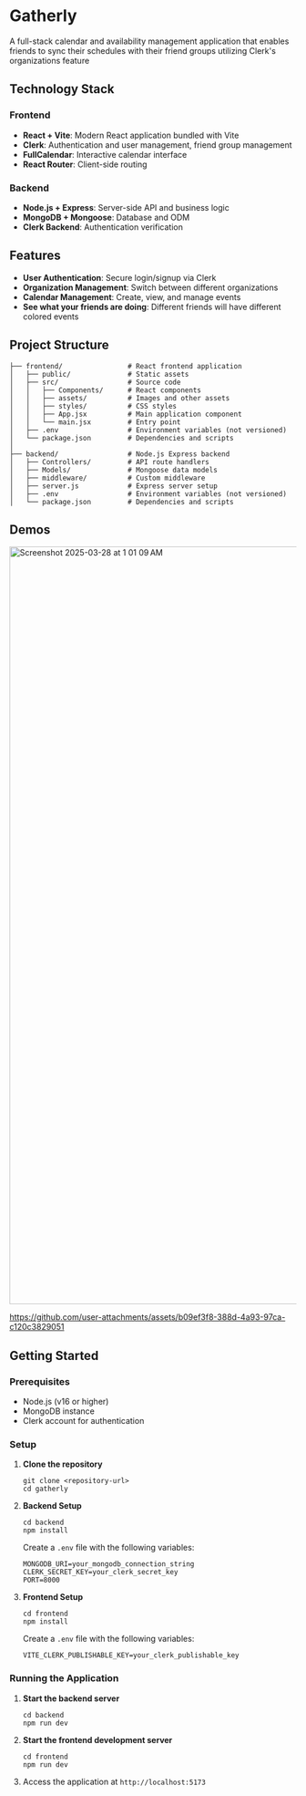 # Gatherly

A full-stack calendar and availability management application that enables friends to sync their schedules with their friend groups utilizing Clerk's organizations feature

## Technology Stack

### Frontend
- **React + Vite**: Modern React application bundled with Vite
- **Clerk**: Authentication and user management, friend group management
- **FullCalendar**: Interactive calendar interface
- **React Router**: Client-side routing

### Backend
- **Node.js + Express**: Server-side API and business logic
- **MongoDB + Mongoose**: Database and ODM
- **Clerk Backend**: Authentication verification

## Features

- **User Authentication**: Secure login/signup via Clerk
- **Organization Management**: Switch between different organizations
- **Calendar Management**: Create, view, and manage events
- **See what your friends are doing**: Different friends will have different colored events

## Project Structure

```
├── frontend/                # React frontend application
│   ├── public/              # Static assets
│   ├── src/                 # Source code
│   │   ├── Components/      # React components
│   │   ├── assets/          # Images and other assets
│   │   ├── styles/          # CSS styles
│   │   ├── App.jsx          # Main application component
│   │   └── main.jsx         # Entry point
│   ├── .env                 # Environment variables (not versioned)
│   └── package.json         # Dependencies and scripts
│
├── backend/                 # Node.js Express backend
│   ├── Controllers/         # API route handlers
│   ├── Models/              # Mongoose data models
│   ├── middleware/          # Custom middleware
│   ├── server.js            # Express server setup
│   ├── .env                 # Environment variables (not versioned)
│   └── package.json         # Dependencies and scripts
```

## Demos

<img width="1329" alt="Screenshot 2025-03-28 at 1 01 09 AM" src="https://github.com/user-attachments/assets/a1997a04-dfca-41b6-8f68-472aedd0e3cc" />

https://github.com/user-attachments/assets/b09ef3f8-388d-4a93-97ca-c120c3829051

## Getting Started

### Prerequisites
- Node.js (v16 or higher)
- MongoDB instance
- Clerk account for authentication

### Setup

1. **Clone the repository**
   ```
   git clone <repository-url>
   cd gatherly
   ```

2. **Backend Setup**
   ```
   cd backend
   npm install
   ```

   Create a `.env` file with the following variables:
   ```
   MONGODB_URI=your_mongodb_connection_string
   CLERK_SECRET_KEY=your_clerk_secret_key
   PORT=8000
   ```

3. **Frontend Setup**
   ```
   cd frontend
   npm install
   ```

   Create a `.env` file with the following variables:
   ```
   VITE_CLERK_PUBLISHABLE_KEY=your_clerk_publishable_key
   ```

### Running the Application

1. **Start the backend server**
   ```
   cd backend
   npm run dev
   ```

2. **Start the frontend development server**
   ```
   cd frontend
   npm run dev
   ```

3. Access the application at `http://localhost:5173`
